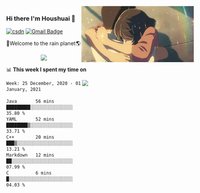 <img  align='right' height="150" src="https://github.com/LikeRainDay/LikeRainDay/blob/master/pic/img_rain_1.gif?raw=true">



### Hi there I'm Houshuai :lemon:

[![csdn](https://img.shields.io/badge/-csdn-c14438?style=flat-square&logo=c&logoColor=white)](https://blog.csdn.net/qq_15807167)
[![Gmail Badge](https://img.shields.io/badge/-gmail-c14438?style=flat-square&logo=Gmail&logoColor=white&link=mailto:houshuai0816@gmail.com)](mailto:houshuai0816@gmail.com)

🚀Welcome to the rain planet🌎

<center>
<img align='center'  src="https://source.unsplash.com/random/1200x600">
</center>

📊 **This week I spent my time on**

<img align='right'   width="300" src="https://github-readme-stats.vercel.app/api?username=LikeRainDay&show_icons=true&title_color=fff&icon_color=79ff97&text_color=9f9f9f&bg_color=151515">

<!--START_SECTION:waka-->
```text
Week: 25 December, 2020 - 01 January, 2021

Java       56 mins         █████████░░░░░░░░░░░░░░░░   35.80 % 
YAML       52 mins         ████████▒░░░░░░░░░░░░░░░░   33.71 % 
C++        20 mins         ███▒░░░░░░░░░░░░░░░░░░░░░   13.21 % 
Markdown   12 mins         ██░░░░░░░░░░░░░░░░░░░░░░░   07.99 % 
C          6 mins          █░░░░░░░░░░░░░░░░░░░░░░░░   04.03 % 
```
<!--END_SECTION:waka-->
